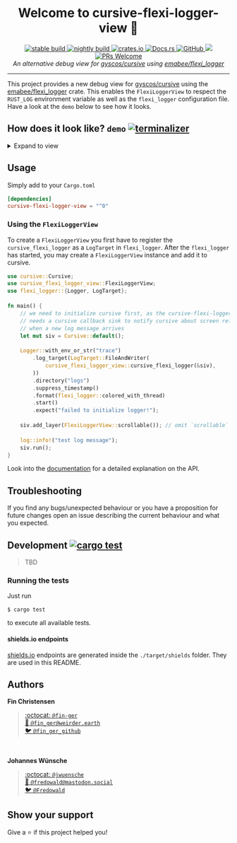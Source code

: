 <h1 align="center">Welcome to cursive-flexi-logger-view 👋</h1>
<p align="center">
  <a href="https://travis-ci.org/deinstapel/cursive-flexi-logger-view">
    <img src="https://img.shields.io/endpoint.svg?url=https%3A%2F%2Fdeinstapel.github.io%2Fcursive-flexi-logger-view%2Fstable-build.json" alt="stable build">
  </a>
  <a href="https://travis-ci.org/deinstapel/cursive-flexi-logger-view">
    <img src="https://img.shields.io/endpoint.svg?url=https%3A%2F%2Fdeinstapel.github.io%2Fcursive-flexi-logger-view%2Fnightly-build.json" alt="nightly build">
  </a>
  <a href="https://crates.io/crates/cursive-flexi-logger-view">
    <img alt="crates.io" src="https://img.shields.io/crates/v/cursive-flexi-logger-view.svg">
  </a>
  <a href="https://docs.rs/cursive-flexi-logger-view">
    <img alt="Docs.rs" src="https://docs.rs/cursive-flexi-logger-view/badge.svg">
  </a>
  <a href="https://github.com/deinstapel/cursive-flexi-logger-view/blob/master/LICENSE">
    <img alt="GitHub" src="https://img.shields.io/github/license/deinstapel/cursive-flexi-logger-view.svg">
  </a>
  <a href="http://spacemacs.org">
    <img src="https://cdn.rawgit.com/syl20bnr/spacemacs/442d025779da2f62fc86c2082703697714db6514/assets/spacemacs-badge.svg" />
  </a>
  <a href="http://makeapullrequest.com">
    <img alt="PRs Welcome" src="https://img.shields.io/badge/PRs-welcome-brightgreen.svg">
  </a>
  <br>
  <i>An alternative debug view for
  <a href="https://github.com/gyscos/cursive">gyscos/cursive</a>
  using
  <a href="https://github.com/emabee/flexi_logger">emabee/flexi_logger</a>
  </i>
</p>

---

This project provides a new debug view for [gyscos/cursive](https://github.com/gyscos/cursive) using the [emabee/flexi_logger](https://github.com/emabee/flexi_logger) crate. This enables the `FlexiLoggerView` to respect the `RUST_LOG` environment variable as well as the `flexi_logger` configuration file. Have a look at the `demo` below to see how it looks.

## How does it look like? `demo` [![terminalizer](https://img.shields.io/badge/GIF-terminalizer-blueviolet.svg)](https://github.com/faressoft/terminalizer)

<details>
  <summary>Expand to view</summary>
  <img src="assets/demo.gif" alt="flexi-logger-view demo">
</details>

## Usage

Simply add to your `Cargo.toml`

```toml
[dependencies]
cursive-flexi-logger-view = "^0"
```

### Using the `FlexiLoggerView`

To create a `FlexiLoggerView` you first have to register the `cursive_flexi_logger` as a `LogTarget` in `flexi_logger`. After the `flexi_logger` has started, you may create a `FlexiLoggerView` instance and add it to cursive.

```rust
use cursive::Cursive;
use cursive_flexi_logger_view::FlexiLoggerView;
use flexi_logger::{Logger, LogTarget};

fn main() {
    // we need to initialize cursive first, as the cursive-flexi-logger
    // needs a cursive callback sink to notify cursive about screen refreshs
    // when a new log message arrives
    let mut siv = Cursive::default();

    Logger::with_env_or_str("trace")
        .log_target(LogTarget::FileAndWriter(
            cursive_flexi_logger_view::cursive_flexi_logger(&siv),
        ))
        .directory("logs")
        .suppress_timestamp()
        .format(flexi_logger::colored_with_thread)
        .start()
        .expect("failed to initialize logger!");

    siv.add_layer(FlexiLoggerView::scrollable()); // omit `scrollable` to remove scrollbars

    log::info!("test log message");
    siv.run();
}
```

Look into the [documentation](https://docs.rs/cursive-flexi-logger-view) for a detailed explanation on the API.

## Troubleshooting

If you find any bugs/unexpected behaviour or you have a proposition for future changes open an issue describing the current behaviour and what you expected.

## Development [![cargo test](https://img.shields.io/endpoint.svg?url=https%3A%2F%2Fdeinstapel.github.io%2Fcursive-flexi-logger-view%2Fcargo-test.json)](https://travis-ci.org/deinstapel/cursive-flexi-logger-view)

> TBD

### Running the tests

Just run

```
$ cargo test
```

to execute all available tests.

#### shields.io endpoints

[shields.io](https://shields.io) endpoints are generated inside the `./target/shields` folder. They are used in this README.

## Authors

**Fin Christensen**

> [:octocat: `@fin-ger`](https://github.com/fin-ger)  
> [:elephant: `@fin_ger@weirder.earth`](https://weirder.earth/@fin_ger)  
> [:bird: `@fin_ger_github`](https://twitter.com/fin_ger_github)  

<br>

**Johannes Wünsche**

> [:octocat: `@jwuensche`](https://github.com/jwuensche)  
> [:elephant: `@fredowald@mastodon.social`](https://mastodon.social/web/accounts/843376)  
> [:bird: `@Fredowald`](https://twitter.com/fredowald)  

## Show your support

Give a :star: if this project helped you!
